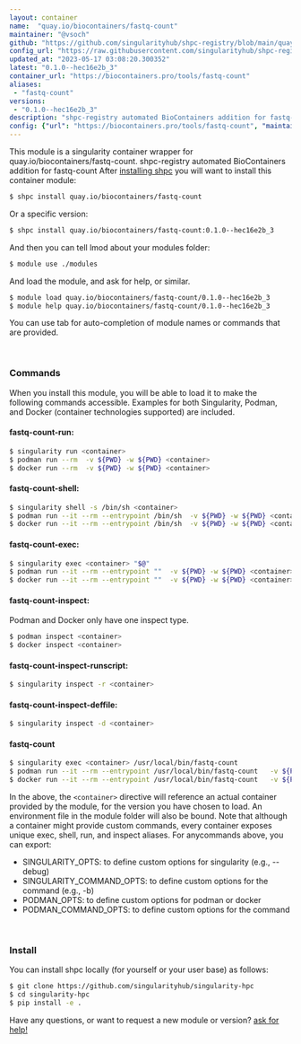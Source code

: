 ```yaml
---
layout: container
name:  "quay.io/biocontainers/fastq-count"
maintainer: "@vsoch"
github: "https://github.com/singularityhub/shpc-registry/blob/main/quay.io/biocontainers/fastq-count/container.yaml"
config_url: "https://raw.githubusercontent.com/singularityhub/shpc-registry/main/quay.io/biocontainers/fastq-count/container.yaml"
updated_at: "2023-05-17 03:08:20.300352"
latest: "0.1.0--hec16e2b_3"
container_url: "https://biocontainers.pro/tools/fastq-count"
aliases:
 - "fastq-count"
versions:
 - "0.1.0--hec16e2b_3"
description: "shpc-registry automated BioContainers addition for fastq-count"
config: {"url": "https://biocontainers.pro/tools/fastq-count", "maintainer": "@vsoch", "description": "shpc-registry automated BioContainers addition for fastq-count", "latest": {"0.1.0--hec16e2b_3": "sha256:3caaf46f6f52f5421b4e9988c0f801224338b1bdee18fa9b2c975a0d4675f84c"}, "tags": {"0.1.0--hec16e2b_3": "sha256:3caaf46f6f52f5421b4e9988c0f801224338b1bdee18fa9b2c975a0d4675f84c"}, "docker": "quay.io/biocontainers/fastq-count", "aliases": {"fastq-count": "/usr/local/bin/fastq-count"}}
---
```


This module is a singularity container wrapper for quay.io/biocontainers/fastq-count.
shpc-registry automated BioContainers addition for fastq-count
After [installing shpc](#install) you will want to install this container module:


```bash
$ shpc install quay.io/biocontainers/fastq-count
```

Or a specific version:

```bash
$ shpc install quay.io/biocontainers/fastq-count:0.1.0--hec16e2b_3
```

And then you can tell lmod about your modules folder:

```bash
$ module use ./modules
```

And load the module, and ask for help, or similar.

```bash
$ module load quay.io/biocontainers/fastq-count/0.1.0--hec16e2b_3
$ module help quay.io/biocontainers/fastq-count/0.1.0--hec16e2b_3
```

You can use tab for auto-completion of module names or commands that are provided.

<br>

### Commands

When you install this module, you will be able to load it to make the following commands accessible.
Examples for both Singularity, Podman, and Docker (container technologies supported) are included.

#### fastq-count-run:

```bash
$ singularity run <container>
$ podman run --rm  -v ${PWD} -w ${PWD} <container>
$ docker run --rm  -v ${PWD} -w ${PWD} <container>
```

#### fastq-count-shell:

```bash
$ singularity shell -s /bin/sh <container>
$ podman run --it --rm --entrypoint /bin/sh  -v ${PWD} -w ${PWD} <container>
$ docker run --it --rm --entrypoint /bin/sh  -v ${PWD} -w ${PWD} <container>
```

#### fastq-count-exec:

```bash
$ singularity exec <container> "$@"
$ podman run --it --rm --entrypoint ""  -v ${PWD} -w ${PWD} <container> "$@"
$ docker run --it --rm --entrypoint ""  -v ${PWD} -w ${PWD} <container> "$@"
```

#### fastq-count-inspect:

Podman and Docker only have one inspect type.

```bash
$ podman inspect <container>
$ docker inspect <container>
```

#### fastq-count-inspect-runscript:

```bash
$ singularity inspect -r <container>
```

#### fastq-count-inspect-deffile:

```bash
$ singularity inspect -d <container>
```


#### fastq-count

```bash
$ singularity exec <container> /usr/local/bin/fastq-count
$ podman run --it --rm --entrypoint /usr/local/bin/fastq-count   -v ${PWD} -w ${PWD} <container> -c " $@"
$ docker run --it --rm --entrypoint /usr/local/bin/fastq-count   -v ${PWD} -w ${PWD} <container> -c " $@"
```



In the above, the `<container>` directive will reference an actual container provided
by the module, for the version you have chosen to load. An environment file in the
module folder will also be bound. Note that although a container
might provide custom commands, every container exposes unique exec, shell, run, and
inspect aliases. For anycommands above, you can export:

 - SINGULARITY_OPTS: to define custom options for singularity (e.g., --debug)
 - SINGULARITY_COMMAND_OPTS: to define custom options for the command (e.g., -b)
 - PODMAN_OPTS: to define custom options for podman or docker
 - PODMAN_COMMAND_OPTS: to define custom options for the command

<br>

### Install

You can install shpc locally (for yourself or your user base) as follows:

```bash
$ git clone https://github.com/singularityhub/singularity-hpc
$ cd singularity-hpc
$ pip install -e .
```

Have any questions, or want to request a new module or version? [ask for help!](https://github.com/singularityhub/singularity-hpc/issues)